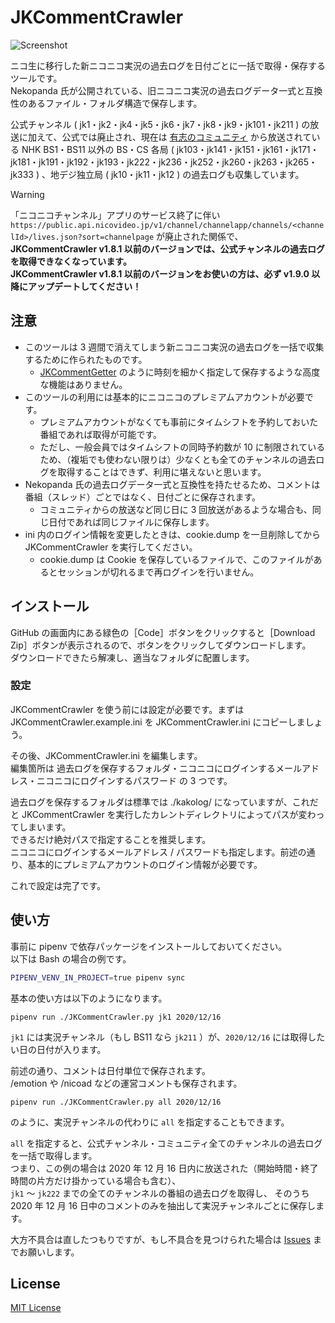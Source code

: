 
# JKCommentCrawler

![Screenshot](https://user-images.githubusercontent.com/39271166/102918400-2d5bb700-44ca-11eb-8b43-7d5744de8746.png)

ニコ生に移行した新ニコニコ実況の過去ログを日付ごとに一括で取得・保存するツールです。  
Nekopanda 氏が公開されている、旧ニコニコ実況の過去ログデータ一式と互換性のあるファイル・フォルダ構造で保存します。

公式チャンネル ( jk1・jk2・jk4・jk5・jk6・jk7・jk8・jk9・jk101・jk211 ) の放送に加えて、公式では廃止され、現在は [有志のコミュニティ](https://com.nicovideo.jp/community/co5117214) から放送されている NHK BS1・BS11 以外の BS・CS 各局 ( jk103・jk141・jk151・jk161・jk171・jk181・jk191・jk192・jk193・jk222・jk236・jk252・jk260・jk263・jk265・jk333 ) 、地デジ独立局 ( jk10・jk11・jk12 ) の過去ログも収集しています。

> [!WARNING]    
> 「ニコニコチャンネル」アプリのサービス終了に伴い `https://public.api.nicovideo.jp/v1/channel/channelapp/channels/<channelId>/lives.json?sort=channelpage` が廃止された関係で、**JKCommentCrawler v1.8.1 以前のバージョンでは、公式チャンネルの過去ログを取得できなくなっています。**  
> **JKCommentCrawler v1.8.1 以前のバージョンをお使いの方は、必ず v1.9.0 以降にアップデートしてください！**

## 注意

- このツールは 3 週間で消えてしまう新ニコニコ実況の過去ログを一括で収集するために作られたものです。  
   - [JKCommentGetter](https://github.com/ACUVE/JKCommentGetter) のように時刻を細かく指定して保存するような高度な機能はありません。
- このツールの利用には基本的にニコニコのプレミアムアカウントが必要です。  
  - プレミアムアカウントがなくても事前にタイムシフトを予約しておいた番組であれば取得が可能です。
  - ただし、一般会員ではタイムシフトの同時予約数が 10 に制限されているため、（複垢でも使わない限りは）少なくとも全てのチャンネルの過去ログを取得することはできず、利用に堪えないと思います。
- Nekopanda 氏の過去ログデータ一式と互換性を持たせるため、コメントは番組（スレッド）ごとではなく、日付ごとに保存されます。
  - コミュニティからの放送など同じ日に 3 回放送があるような場合も、同じ日付であれば同じファイルに保存します。
- ini 内のログイン情報を変更したときは、cookie.dump を一旦削除してから JKCommentCrawler を実行してください。
  - cookie.dump は Cookie を保存しているファイルで、このファイルがあるとセッションが切れるまで再ログインを行いません。

## インストール

GitHub の画面内にある緑色の［Code］ボタンをクリックすると［Download Zip］ボタンが表示されるので、ボタンをクリックしてダウンロードします。  
ダウンロードできたら解凍し、適当なフォルダに配置します。

### 設定

JKCommentCrawler を使う前には設定が必要です。まずは JKCommentCrawler.example.ini を JKCommentCrawler.ini にコピーしましょう。

その後、JKCommentCrawler.ini を編集します。  
編集箇所は 過去ログを保存するフォルダ・ニコニコにログインするメールアドレス・ニコニコにログインするパスワード の 3 つです。

過去ログを保存するフォルダは標準では ./kakolog/ になっていますが、これだと JKCommentCrawler を実行したカレントディレクトリによってパスが変わってしまいます。  
できるだけ絶対パスで指定することを推奨します。  
ニコニコにログインするメールアドレス / パスワードも指定します。前述の通り、基本的にプレミアムアカウントのログイン情報が必要です。

これで設定は完了です。

## 使い方

事前に pipenv で依存パッケージをインストールしておいてください。  
以下は Bash の場合の例です。

```bash
PIPENV_VENV_IN_PROJECT=true pipenv sync
```

基本の使い方は以下のようになります。

```
pipenv run ./JKCommentCrawler.py jk1 2020/12/16
```

`jk1` には実況チャンネル（もし BS11 なら `jk211` ）が、`2020/12/16` には取得したい日の日付が入ります。

前述の通り、コメントは日付単位で保存されます。  
/emotion や /nicoad などの運営コメントも保存されます。

```
pipenv run ./JKCommentCrawler.py all 2020/12/16
```

のように、実況チャンネルの代わりに `all` を指定することもできます。

`all` を指定すると、公式チャンネル・コミュニティ全てのチャンネルの過去ログを一括で取得します。  
つまり、この例の場合は 2020 年 12 月 16 日内に放送された（開始時間・終了時間の片方だけ掛かっている場合も含む）、  
`jk1` ～ `jk222` までの全てのチャンネルの番組の過去ログを取得し、  そのうち 2020 年 12 月 16 日中のコメントのみを抽出して実況チャンネルごとに保存します。

大方不具合は直したつもりですが、もし不具合を見つけられた場合は [Issues](https://github.com/tsukumijima/JKCommentCrawler/issues) までお願いします。

## License
[MIT License](LICENSE.txt)
